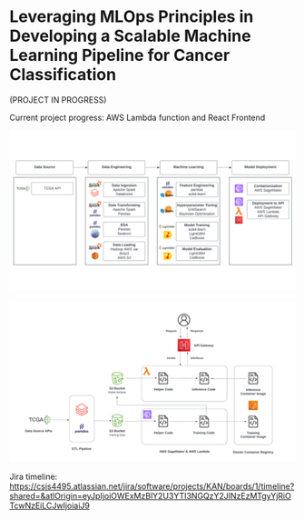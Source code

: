# Leveraging MLOps Principles in Developing a Scalable Machine Learning Pipeline for Cancer Classification

(PROJECT IN PROGRESS)

Current project progress: AWS Lambda function and React Frontend

![workflow](/img/MLOps_Workflow.png "MLOps Workflow")

![architecture](/img/MLOps_Architecture.png "MLOps Architecture")

Jira timeline: https://csis4495.atlassian.net/jira/software/projects/KAN/boards/1/timeline?shared=&atlOrigin=eyJpIjoiOWExMzBlY2U3YTI3NGQzY2JlNzEzMTgyYjRiOTcwNzEiLCJwIjoiaiJ9
